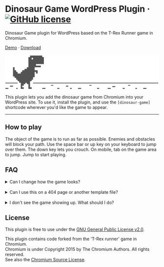 # Dinosaur Game WordPress Plugin  &middot; [![GitHub license](https://img.shields.io/badge/license-GPL%202.0-blue.svg)](https://github.com/chrisdavidmiles/dino-game/blob/master/LICENSE)

Dinosaur Game plugin for WordPress based on the T-Rex Runner game in Chromium.

[Demo](https://chrisdavidmiles.com/dinosaur-game) &middot; [Download](https://github.com/chrisdavidmiles/assets/raw/dinosaur-game/dinosaur-game.zip)
<br><br>
[![Dinosaur Game WordPress Plugin](https://github.com/chrisdavidmiles/assets/blob/dinosaur-game/dino-banner-250x55px.svg)](https://chrisdavidmiles.com/dinosaur-game)
 
This plugin lets you add the dinosaur game from Chromium into your WordPress site. To use it, install the plugin, and use the `[dinosaur-game]` shortcode wherever you'd like the game to appear. 
<hr>

## How to play
The object of the game is to run as far as possible. Enemies and obstacles will block your path. Use the space bar or up key on your keyboard to jump over them. The down key lets you crouch. On mobile, tab on the game area to jump. Jump to start playing.

## FAQ
<details><summary>Can I change how the game looks?</summary><p>

Yes! The html markup of the game has classes that make it easy to apply CSS to them. If you like playing with game files, you can also swap out the spritemap with your own by editing the `game-sprites-1x.png` and `game-sprites-2x.png` files.
<br></p>
</details>
<br>
<details><summary>Can I use this on a 404 page or another template file?</summary><p>

Yes! Anywhere that you can use a shortcode, you can insert this game. Inside post/page content you can use `[dinosaur-plugin]`. In a php template file you can use: 
```php 
<?php echo do_shortcode('[dinosaur-plugin]');?>
```
</p>
</details>
<br>
<details><summary>I don't see the game showing up. What should I do?</summary><p>
<ul>
  <li>If you see an error message "The dinosaur game can only be used once per post." then that means the page is trying to show the shortcode more than once. Since the game binds to keys (up, down, and spacebar) it wouldn't work well to have multiple instances of the game on a single page. So this game only runs once per page or post.</li>
  <li>If you don't see an error message, and the shortcode still isn't working, check your php error log or turn on debug mode to see if another plugin or theme is interfering with this plugin.<br><br>
   Also feel free to ask a question on the <a href="https://wordpress.org/support/plugin/dinosaur-game/">WordPress.org support forum</a>.</li>
</ul>
<br></p>
</details>

## License
This plugin is free to use under the [GNU General Public License v2.0](https://github.com/chrisdavidmiles/dinosaur-game/blob/master/LICENSE).

This plugin contains code forked from the 'T-Rex runner' game in Chromium.<br>
Chromium is under Copyright 2015 by The Chromium Authors. All rights reserved.<br>
See also the [Chromium Source License](https://cs.chromium.org/chromium/src/LICENSE).
